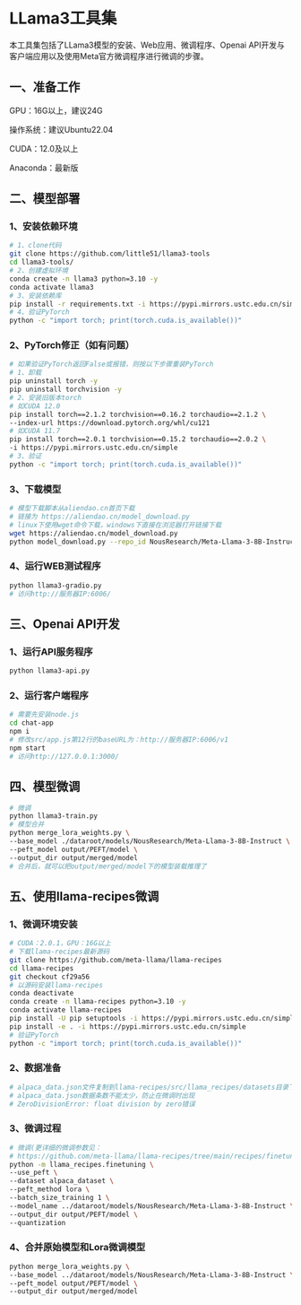 # LLama3工具集

本工具集包括了LLama3模型的安装、Web应用、微调程序、Openai API开发与客户端应用以及使用Meta官方微调程序进行微调的步骤。

## 一、准备工作

GPU：16G以上，建议24G

操作系统：建议Ubuntu22.04

CUDA：12.0及以上

Anaconda：最新版

## 二、模型部署

### 1、安装依赖环境

```bash
# 1、clone代码
git clone https://github.com/little51/llama3-tools
cd llama3-tools/
# 2、创建虚拟环境
conda create -n llama3 python=3.10 -y
conda activate llama3
# 3、安装依赖库
pip install -r requirements.txt -i https://pypi.mirrors.ustc.edu.cn/simple
# 4、验证PyTorch
python -c "import torch; print(torch.cuda.is_available())"
```

### 2、PyTorch修正（如有问题）

```bash
# 如果验证PyTorch返回False或报错，则按以下步骤重装PyTorch
# 1、卸载
pip uninstall torch -y 
pip uninstall torchvision -y
# 2、安装旧版本torch
# 如CUDA 12.0
pip install torch==2.1.2 torchvision==0.16.2 torchaudio==2.1.2 \
--index-url https://download.pytorch.org/whl/cu121
# 如CUDA 11.7
pip install torch==2.0.1 torchvision==0.15.2 torchaudio==2.0.2 \
-i https://pypi.mirrors.ustc.edu.cn/simple 
# 3、验证
python -c "import torch; print(torch.cuda.is_available())"
```

### 3、下载模型

```bash
# 模型下载脚本从aliendao.cn首页下载
# 链接为 https://aliendao.cn/model_download.py
# linux下使用wget命令下载，windows下直接在浏览器打开链接下载
wget https://aliendao.cn/model_download.py
python model_download.py --repo_id NousResearch/Meta-Llama-3-8B-Instruct
```

### 4、运行WEB测试程序

```bash
python llama3-gradio.py
# 访问http://服务器IP:6006/
```
## 三、Openai API开发

### 1、运行API服务程序

```bash
python llama3-api.py
```

### 2、运行客户端程序

```bash
# 需要先安装node.js
cd chat-app
npm i
# 修改src/app.js第12行的baseURL为：http://服务器IP:6006/v1
npm start
# 访问http://127.0.0.1:3000/
```
## 四、模型微调

```bash
# 微调
python llama3-train.py
# 模型合并
python merge_lora_weights.py \
--base_model ./dataroot/models/NousResearch/Meta-Llama-3-8B-Instruct \
--peft_model output/PEFT/model \
--output_dir output/merged/model
# 合并后，就可以把output/merged/model下的模型装载推理了
```

## 五、使用llama-recipes微调

### 1、微调环境安装

```bash
# CUDA：2.0.1，GPU：16G以上
# 下载llama-recipes最新源码
git clone https://github.com/meta-llama/llama-recipes
cd llama-recipes
git checkout cf29a56
# 以源码安装llama-recipes
conda deactivate
conda create -n llama-recipes python=3.10 -y
conda activate llama-recipes
pip install -U pip setuptools -i https://pypi.mirrors.ustc.edu.cn/simple
pip install -e . -i https://pypi.mirrors.ustc.edu.cn/simple
# 验证PyTorch
python -c "import torch; print(torch.cuda.is_available())"
```

### 2、数据准备

```bash
# alpaca_data.json文件复制到llama-recipes/src/llama_recipes/datasets目录下
# alpaca_data.json数据条数不能太少，防止在微调时出现
# ZeroDivisionError: float division by zero错误
```

### 3、微调过程

```bash
# 微调(更详细的微调参数见：
# https://github.com/meta-llama/llama-recipes/tree/main/recipes/finetuning)
python -m llama_recipes.finetuning \
--use_peft \
--dataset alpaca_dataset \
--peft_method lora \
--batch_size_training 1 \
--model_name ../dataroot/models/NousResearch/Meta-Llama-3-8B-Instruct \
--output_dir output/PEFT/model \
--quantization
```

### 4、合并原始模型和Lora微调模型

```bash
python merge_lora_weights.py \
--base_model ../dataroot/models/NousResearch/Meta-Llama-3-8B-Instruct \
--peft_model output/PEFT/model \
--output_dir output/merged/model
```